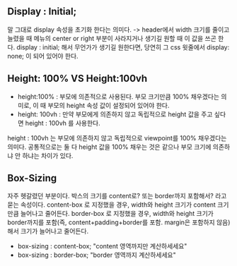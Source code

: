 ## Display : Initial;

말 그대로 display 속성을 초기화 한다는 의미다.
-> header에서 width 크기를 줄이고 늘렸을 때 메뉴의 center or right 부분이 사라지거나 생기길 원할 때 이 값을 쓰곤 한다.
display : initial; 해서 무언가가 생기길 원한다면, 당연히 그 css 윗줄에서 display: none; 이 되어 있어야 한다.




## Height: 100% VS Height:100vh

- height:100% : 부모에 의존적으로 사용된다. 부모 크기만큼 100% 채우겠다는 의미로, 이 때 부모의 height 속성 값이 설정되어 있어야 한다. 
- height: 100vh : 만약 부모에게 의존하지 않고 독립적으로 height 값을 주고 싶다면 height : 100vh 를 사용한다.

height : 100vh 는 부모에 의존하지 않고 독립적으로 viewpoint를 100% 채우겠다는 의미다.
공통적으로는 둘 다 height 값을 100% 채우는 것은 같으나 부모 크기에 의존하냐 안 하냐는 차이가 있다.




## Box-Sizing

자주 헷갈렸던 부분이다.
박스의 크기를 content로? 또는 border까지 포함해서? 라고 묻는 속성이다.
content-box 로 지정했을 경우, width와 height 크기가 content 크기만큼 늘어나고 줄어든다.
border-box 로 지정했을 경우, width와 height 크기가 border까지를 포함(즉, content+padding+border를 포함. margin은 포함하지 않음)해서 크기가 늘어나고 줄어든다.

- box-sizing : content-box;    "content 영역까지만 계산하세세요"
- box-sizing : border-box;     "border 영역까지 계산하세세요"

